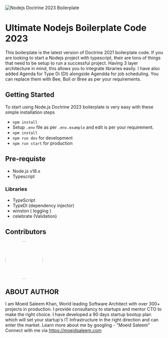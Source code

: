 
![Nodejs Doctrine 2023 Boilerplate](https://mir-s3-cdn-cf.behance.net/project_modules/fs/bbefa799786133.5efa9bf3d1b49.gif)

# Ultimate Nodejs Boilerplate Code 2023

This boilerplate is the latest version of Doctrine 2021 boilerplate code. If you are looking to start a Nodejs project with typescript, their are tons of things that need to be setup to run a successful project. Having 3 layer architecture in mind, this allows you to integrate libraries easily. I have also added Agenda for Type Di (DI) alongside Agendda for job scheduling. You can replace them with Bee, Bull or Bree as per your requirements. 

## Getting Started

To start using Node.js Doctrine 2023 boilerplate is very easy with these simple installation steps
- `npm install`
- Setup `.env` file as per `.env.example` and edit is per your requirement.
- `npm install` 
- `npm run dev` for development
- `npm run start` for production

## Pre-requiste

- Node.js v18.x
- Typescript

### Libraries

- TypeScript
- TypeDI (dependency injector)
- winston ( logging )
- celebrate (Validation)



## Contributors

<img src="https://www.moeidsaleem.com/assets/images/moeidsaleem.jpeg" width="120" height="120" style="border-radius:300px" />



## ABOUT AUTHOR

I am Moeid Saleem Khan, World leading Software Architect with over 300+ projects in production. I provide consultancy to startups and mentor CTO to make the right choice. I have developed a 90 days startup bootup plan which will set your startup's IT Infrastructure in the right direction and can enter the market. Learn more about me by googling - "Moeid Saleem"
Connect with me via <https://moeidsaleem.com>
